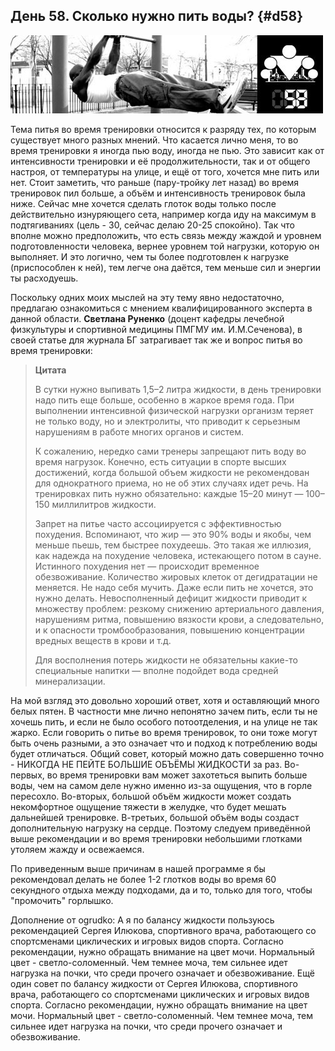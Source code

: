 ## День 58. Сколько нужно пить воды? {#d58}

![](src/img/58.jpg)

Тема питья во время тренировки относится к разряду тех, по которым существует много разных мнений. Что касается лично меня, то во время тренировки я иногда пью воду, иногда не пью. Это зависит как от интенсивности тренировки и её продолжительности, так и от общего настроя, от температуры на улице, и ещё от того, хочется мне пить или нет. Стоит заметить, что раньше (пару-тройку лет назад) во время тренировок пил больше, а объём и интенсивность тренировок была ниже. Сейчас мне хочется сделать глоток воды только после действительно изнуряющего сета, например когда иду на максимум в подтягиваниях (цель - 30, сейчас делаю 20-25 спокойно). Так что вполне можно предположить, что есть связь между жаждой и уровнем подготовленности человека, вернее уровнем той нагрузки, которую он выполняет. И это логично, чем ты более подготовлен к нагрузке (приспособлен к ней), тем легче она даётся, тем меньше сил и энергии ты расходуешь. 

Поскольку одних моих мыслей на эту тему явно недостаточно, предлагаю ознакомиться с мнением квалифицированного эксперта в данной области. **Светлана Руненко** (доцент кафедры лечебной физкультуры и спортивной медицины ПМГМУ им. И.М.Сеченова), в своей статье для журнала БГ затрагивает так же и вопрос питья во время тренировки: 

> **Цитата**
>
> В сутки нужно выпивать 1,5–2 литра жидкости, в день тренировки надо пить еще больше, особенно в жаркое время года. При выполнении интенсивной физической нагрузки организм теряет не только воду, но и электролиты, что приводит к серьезным нарушениям в работе многих органов и систем. 
> 
> К сожалению, нередко сами тренеры запрещают пить воду во время нагрузок. Конечно, есть ситуации в спорте высших достижений, когда большой объем жидкости не рекомендован для однократного приема, но не об этих случаях идет речь. На тренировках пить нужно обязательно: каждые 15–20 минут — 100–150 миллилитров жидкости. 
> 
> Запрет на питье часто ассоциируется с эффективностью похудения. Вспоминают, что жир — это 90% воды и якобы, чем меньше пьешь, тем быстрее похудеешь. Это такая же иллюзия, как надежда на похудение человека, истекающего потом в сауне. Истинного похудения нет — происходит временное обезвоживание. Количество жировых клеток от дегидратации не меняется. Не надо себя мучить. Даже если пить не хочется, это нужно делать. Невосполненный дефицит жидкости приводит к множеству проблем: резкому снижению артериального давления, нарушениям ритма, повышению вязкости крови, а следовательно, и к опасности тромбообразования, повышению концентрации вредных веществ в крови и т.д. 
> 
> Для восполнения потерь жидкости не обязательны какие-то специальные напитки — вполне подойдет вода средней минерализации.

На мой взгляд это довольно хороший ответ, хотя и оставляющий много белых пятен. В частности мне лично непонятно зачем пить, если ты не хочешь пить, и если не было особого потоотделения, и на улице не так жарко. Если говорить о питье во время тренировок, то они тоже могут быть очень разными, а это означает что и подход к потреблению воды будет отличаться. Общий совет, который можно дать совершенно точно - НИКОГДА НЕ ПЕЙТЕ БОЛЬШИЕ ОБЪЁМЫ ЖИДКОСТИ за раз. Во-первых, во время тренировки вам может захотеться выпить больше воды, чем на самом деле нужно именно из-за ощущения, что в горле пересохло. Во-вторых, большой объём жидкости может создать некомфортное ощущение тяжести в желудке, что будет мешать дальнейшей тренировке. В-третьих, большой объём воды создаст дополнительную нагрузку на сердце. Поэтому следуем приведённой выше рекомендации и во время тренировки небольшими глотками утоляем жажду и освежаемся. 

По приведенным выше причинам в нашей программе я бы рекомендовал делать не более 1-2 глотков воды во время 60 секундного отдыха между подходами, да и то, только для того, чтобы "промочить" горлышко. 

Дополнение от ogrudko:
А я по балансу жидкости пользуюсь рекомендацией Сергея Илюкова, спортивного врача, работающего со спортсменами циклических и игровых видов спорта. Согласно рекомендации, нужно обращать внимание на цвет мочи. Нормальный цвет - светло-соломенный. Чем темнее моча, тем сильнее идет нагрузка на почки, что среди прочего означает и обезвоживание. Ещё один совет по балансу жидкости от Сергея Илюкова, спортивного врача, работающего со спортсменами циклических и игровых видов спорта. Согласно рекомендации, нужно обращать внимание на цвет мочи. Нормальный цвет - светло-соломенный. Чем темнее моча, тем сильнее идет нагрузка на почки, что среди прочего означает и обезвоживание.

